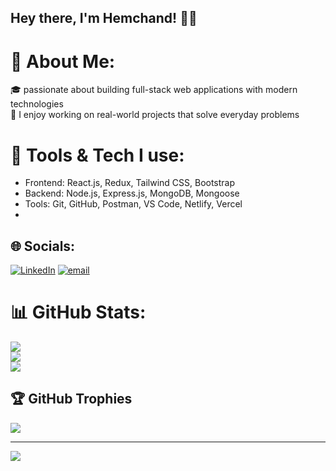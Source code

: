 ## Hey there, I'm Hemchand! 👋🚀

# 💫 About Me:
🎓  passionate about building full-stack web applications with modern technologies<br>🚀 I enjoy working on real-world projects that solve everyday problems

# 🔧 Tools & Tech I use:
- Frontend: React.js, Redux, Tailwind CSS, Bootstrap
- Backend: Node.js, Express.js, MongoDB, Mongoose
- Tools: Git, GitHub, Postman, VS Code, Netlify, Vercel
- 
## 🌐 Socials:
[![LinkedIn](https://img.shields.io/badge/LinkedIn-%230077B5.svg?logo=linkedin&logoColor=white)](https://linkedin.com/in/Hemchand) [![email](https://img.shields.io/badge/Email-D14836?logo=gmail&logoColor=white)](mailto:prajapatihemchand3@gmail.com) 
# 📊 GitHub Stats:
![](https://github-readme-stats.vercel.app/api?username=Hemchand44&theme=dark&hide_border=false&include_all_commits=false&count_private=false)<br/>
![](https://nirzak-streak-stats.vercel.app/?user=Hemchand44&theme=dark&hide_border=false)<br/>
![](https://github-readme-stats.vercel.app/api/top-langs/?username=Hemchand44&theme=dark&hide_border=false&include_all_commits=false&count_private=false&layout=compact)

## 🏆 GitHub Trophies
![](https://github-profile-trophy.vercel.app/?username=Hemchand44&theme=radical&no-frame=false&no-bg=true&margin-w=4)

---
[![](https://visitcount.itsvg.in/api?id=Hemchand44&icon=0&color=0)](https://visitcount.itsvg.in)

<!-- Proudly created with GPRM ( https://gprm.itsvg.in ) -->
